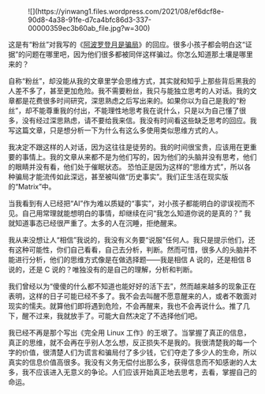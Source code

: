 <div class="wp-block-image">

<figure class="aligncenter size-medium">![](https://yinwang1.files.wordpress.com/2021/08/ef6dcf8e-90d8-4a38-91fe-d7ca4bfc86d3-337-00000359ec3b60ab_file.jpg?w=300)</figure>

</div>

这是有“粉丝”对我写的《[阿波罗登月是骗局](http://www.yinwang.org/blog-cn/2021/07/24/apollo)》的回应。很多小孩子都会明白这“证据”的问题在哪里吧，因为他们很多都被同伴这样骗过。你怎么知道那土壤是哪里来的？

自称“粉丝”，却没能从我的文章里学会思维方式，其实就和知乎上那些背后黑我的人差不多了，甚至更加危险。我不需要粉丝，我只与能独立思考的人对话。我的文章都是花费很多时间研究，深思熟虑之后写出来的。如果你以为自己是我的“粉丝”，却不能尊重我的付出，不能理性地思考我在说什么，只是以为自己懂了很多，没有经过深思熟虑，请不要给我来信。我没有时间看这些缺乏思考的回应。我写这篇文章，只是想分析一下为什么有这么多使用类似思维方式的人。

我决定不跟这样的人对话，因为这往往是徒劳的。我的时间很宝贵，应该用在更重要的事情上。我的文章从来都不是为他们写的，因为他们的头脑并没有思考，他们的眼睛并没有看，他们处于催眠状态。 恐怕正是因为这样的“思维方式”，所以各种骗局才能流传如此深远，甚至被叫做“历史事实”。我们正生活在现实版的“Matrix”中。

当我看到有人已经把“AI”作为难以质疑的“事实”，对小孩子都能明白的谬误视而不见。自己用常理就能想明白的事情，却继续在问“我怎么知道你说的是真的？” 我就知道事态已经很严重了。太多的人在沉睡，拒绝醒来。

我从来没想让人“相信”我说的，我没有义务要“说服”任何人。我只是提示他们，还有这种可能性，你们自己看看，自己去分析，判断。然而可惜，很多人的头脑并不能进行分析，他们的思维方式像是在做选择题——我是相信 A 说的，还是相信 B 说的，还是 C 说的？唯独没有的是自己的理解，分析和判断。

我们曾经以为“傻傻的什么都不知道也能好好的活下去”，然而越来越多的现象正在表明，这样的日子可能已经不多了。我不会去叫醒不愿意醒来的人，或者不敢面对现实的懦夫。就算他们即将遇到危险，不会再醒来，我也不会再说什么。推了几下，醒不过来，我就放手了。可能大自然决定了不选择他们吧。

我已经不再是那个写出《完全用 Linux 工作》的王垠了。当掌握了真正的信息，真正的思维，就不会再在乎别人怎么想，反正损失不是我的。我很清楚我的每一个字的价值，很清楚人们为谎言和骗局付了多少钱，它们夺走了多少人的生命，所以真实的信息价值高很多。我没有义务无偿付出那么多，获得信息而不知感谢的人太多，我不应该进入无意义的争论。人们应该开始真正地去思考，去看，掌握自己的命运。
